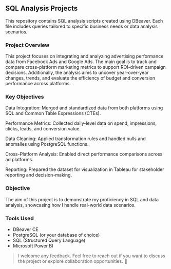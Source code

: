 ## SQL Analysis Projects 

This repository contains SQL analysis scripts created using DBeaver. Each file includes queries tailored to specific business needs or data analysis scenarios.

### Project Overview
This project focuses on integrating and analyzing advertising performance data from Facebook Ads and Google Ads. The main goal is to track and compare cross-platform marketing metrics to support ROI-driven campaign decisions. Additionally, the analysis aims to uncover year-over-year changes, trends, and evaluate the efficiency of budget and conversion performance across platforms.

### Key Objectives
Data Integration: Merged and standardized data from both platforms using SQL and Common Table Expressions (CTEs).

Performance Metrics: Collected daily-level data on spend, impressions, clicks, leads, and conversion value.

Data Cleaning: Applied transformation rules and handled nulls and anomalies using PostgreSQL functions.

Cross-Platform Analysis: Enabled direct performance comparisons across ad platforms.

Reporting: Prepared the dataset for visualization in Tableau for stakeholder reporting and decision-making.

###  Objective
The aim of this project is to demonstrate my proficiency in SQL and data analysis, showcasing how I handle real-world data scenarios.

###  Tools Used
- DBeaver CE  
- PostgreSQL (or your database of choice)  
- SQL (Structured Query Language)
- Microsoft Power BI

> I welcome any feedback. Feel free to reach out if you want to discuss the project or explore collaboration opportunities. 🌱  









